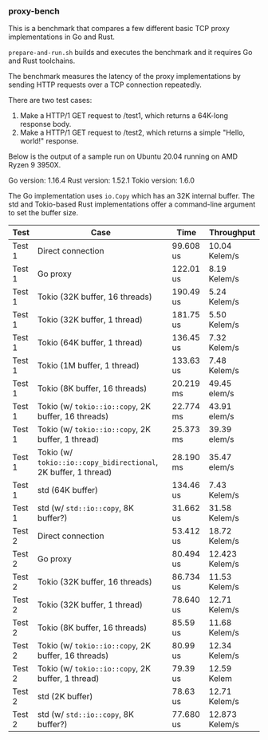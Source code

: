### proxy-bench

This is a benchmark that compares a few different basic TCP proxy implementations in Go and Rust.

`prepare-and-run.sh` builds and executes the benchmark and it requires Go and Rust toolchains.

The benchmark measures the latency of the proxy implementations by sending HTTP requests over a TCP connection repeatedly.

There are two test cases:

1. Make a HTTP/1 GET request to /test1, which returns a 64K-long response body.
2. Make a HTTP/1 GET request to /test2, which returns a simple "Hello, world!" response.

Below is the output of a sample run on Ubuntu 20.04 running on AMD Ryzen 9 3950X.

Go version: 1.16.4
Rust version: 1.52.1
Tokio version: 1.6.0

The Go implementation uses `io.Copy` which has an 32K internal buffer. The std and Tokio-based Rust implementations offer a command-line argument to set the buffer size.

| Test | Case | Time |  Throughput |
| ------------ | ------------ | -------------- | ------------------- |
| Test 1 | Direct connection | 99.608 us | 10.04 Kelem/s |
| Test 1 | Go proxy | 122.01 us | 8.19 Kelem/s |
| Test 1 | Tokio (32K buffer, 16 threads) | 190.49 us | 5.24 Kelem/s |
| Test 1 | Tokio (32K buffer, 1 thread) | 181.75 us | 5.50 Kelem/s |
| Test 1 | Tokio (64K buffer, 1 thread) | 136.45 us | 7.32 Kelem/s |
| Test 1 | Tokio (1M buffer, 1 thread) | 133.63 us | 7.48 Kelem/s |
| Test 1 | Tokio (8K buffer, 16 threads) | 20.219 ms | 49.45 elem/s |
| Test 1 | Tokio (w/ `tokio::io::copy`, 2K buffer, 16 threads) | 22.774 ms | 43.91 elem/s |
| Test 1 | Tokio (w/ `tokio::io::copy`, 2K buffer, 1 thread) | 25.373 ms | 39.39 elem/s |
| Test 1 | Tokio (w/ `tokio::io::copy_bidirectional`, 2K buffer, 1 thread) | 28.190 ms | 35.47 elem/s |
| Test 1 | std (64K buffer) | 134.46 us | 7.43 Kelem/s |
| Test 1 | std (w/ `std::io::copy`, 8K buffer?) | 31.662 us | 31.58 Kelem/s |
| Test 2 | Direct connection | 53.412 us | 18.72 Kelem/s |
| Test 2 | Go proxy | 80.494 us | 12.423 Kelem/s |
| Test 2 | Tokio (32K buffer, 16 threads) | 86.734 us | 11.53 Kelem/s |
| Test 2 | Tokio (32K buffer, 1 thread) | 78.640 us | 12.71 Kelem/s |
| Test 2 | Tokio (8K buffer, 16 threads) | 85.59 us | 11.68 Kelem/s |
| Test 2 | Tokio (w/ `tokio::io::copy`, 2K buffer, 16 threads) | 80.99 us | 12.34 Kelem/s |
| Test 2 | Tokio (w/ `tokio::io::copy`, 2K buffer, 1 thread) | 79.39 us | 12.59 Kelem |
| Test 2 | std (2K buffer) | 78.63 us | 12.71 Kelem/s |
| Test 2 | std (w/ `std::io::copy`, 8K buffer?) | 77.680 us | 12.873 Kelem/s |
